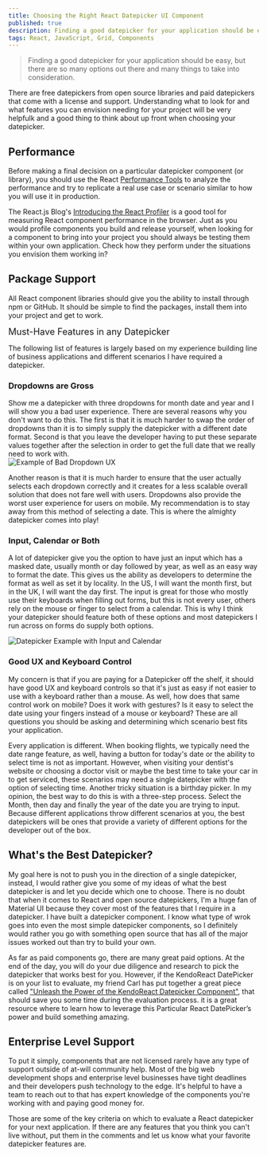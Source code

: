 ```yaml
---
title: Choosing the Right React Datepicker UI Component
published: true
description: Finding a good datepicker for your application should be easy, but with so many options to take into consideration, I try to give some insight into what features I look for in a React datepicker.
tags: React, JavaScript, Grid, Components
---
```


> Finding a good datepicker for your application should be easy, but there are so many options out there and many things to take into consideration.

There are free datepickers from open source libraries and paid datepickers that come with a license and support. Understanding what to look for and what features you can envision needing for your project will be very helpfulk and a good thing to think about up front when choosing your datepicker.

## Performance

Before making a final decision on a particular datepicker component (or library), you should use the React [Performance Tools](https://reactjs.org/docs/perf.html) to analyze the performance and try to replicate a real use case or scenario similar to how you will use it in production.

The React.js Blog's [Introducing the React Profiler](https://reactjs.org/blog/2018/09/10/introducing-the-react-profiler.html) is a good tool for measuring React component performance in the browser. Just as you would profile components you build and release yourself, when looking for a component to bring into your project you should always be testing them within your own application. Check how they perform under the situations you envision them working in?

## Package Support

All React component libraries should give you the ability to install through npm or GitHub. It should be simple to find the packages, install them into your project and get to work.

<span style="font-size: 18px;">Must-Have Features in any Datepicker</span>  

The following list of features is largely based on my experience building line of business applications and different scenarios I have required a datepicker.

### Dropdowns are Gross

Show me a datepicker with three dropdowns for month date and year and I will show you a bad user experience. There are several reasons why you don't want to do this. The first is that it is much harder to swap the order of dropdowns than it is to simply supply the datepicker with a different date format. Second is that you leave the developer having to put these separate values together after the selection in order to get the full date that we really need to work with.  
![Example of Bad Dropdown UX](https://d585tldpucybw.cloudfront.net/sfimages/default-source/default-album/threedropdowns.gif?sfvrsn=96df7da_1 "Example of Bad Dropdown UX")

Another reason is that it is much harder to ensure that the user actually selects each dropdown correctly and it creates for a less scalable overall solution that does not fare well with users. Dropdowns also provide the worst user experience for users on mobile. My recommendation is to stay away from this method of selecting a date. This is where the almighty datepicker comes into play!

### Input, Calendar or Both

A lot of datepicker give you the option to have just an input which has a masked date, usually month or day followed by year, as well as an easy way to format the date. This gives us the ability as developers to determine the format as well as set it by locality. In the US, I will want the month first, but in the UK, I will want the day first. The input is great for those who mostly use their keyboards when filling out forms, but this is not every user, others rely on the mouse or finger to select from a calendar. This is why I think your datepicker should feature both of these options and most datepickers I run across on forms do supply both options.  

![Datepicker Example with Input and Calendar](https://d585tldpucybw.cloudfront.net/sfimages/default-source/default-album/inputandcalendar.gif?sfvrsn=55f2ca66_1 "Datepicker Example with Input and Calendar")

### Good UX and Keyboard Control

My concern is that if you are paying for a Datepicker off the shelf, it should have good UX and keyboard controls so that it's just as easy if not easier to use with a keyboard rather than a mouse. As well, how does that same control work on mobile? Does it work with gestures? Is it easy to select the date using your fingers instead of a mouse or keyboard? These are all questions you should be asking and determining which scenario best fits your application.

Every application is different. When booking flights, we typically need the date range feature, as well, having a button for today's date or the ability to select time is not as important. However, when visiting your dentist's website or choosing a doctor visit or maybe the best time to take your car in to get serviced, these scenarios may need a single datepicker with the option of selecting time. Another tricky situation is a birthday picker. In my opinion, the best way to do this is with a three-step process. Select the Month, then day and finally the year of the date you are trying to input. Because different applications throw different scenarios at you, the best datepickers will be ones that provide a variety of different options for the developer out of the box.

## What's the Best Datepicker?

My goal here is not to push you in the direction of a single datepicker, instead, I would rather give you some of my ideas of what the best datepicker is and let you decide which one to choose. There is no doubt that when it comes to React and open source datepickers, I'm a huge fan of Material UI because they cover most of the features that I require in a datepicker. I have built a datepicker component. I know what type of wrok goes into even the most simple datepicker components, so I definitely would rather you go with something open source that has all of the major issues worked out than try to build your own.

As far as paid components go, there are many great paid options. At the end of the day, you will do your due diligence and research to pick the datepicker that works best for you. However, if the KendoReact DatePicker is on your list to evaluate, my friend Carl has put together a great piece called ["Unleash the Power of the KendoReact Datepicker Component"](https://www.telerik.com/blogs/powerful-react-datepicker-component-example), that should save you some time during the evaluation process. it is a great resource where to learn how to leverage this Particular React DatePicker’s power and build something amazing.

## Enterprise Level Support

To put it simply, components that are not licensed rarely have any type of support outside of at-will community help. Most of the big web development shops and enterprise level businesses have tight deadlines and their developers push technology to the edge. It's helpful to have a team to reach out to that has expert knowledge of the components you're working with and paying good money for.

Those are some of the key criteria on which to evaluate a React datepicker for your next application. If there are any features that you think you can't live without, put them in the comments and let us know what your favorite datepicker features are.